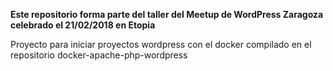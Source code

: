 **Este repositorio forma parte del taller del Meetup de WordPress Zaragoza celebrado el 21/02/2018 en Etopia**

Proyecto para iniciar proyectos wordpress con el docker compilado en el repositorio docker-apache-php-wordpress
